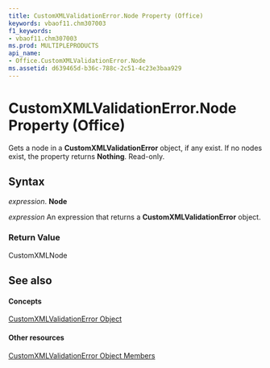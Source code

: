 ```yaml
---
title: CustomXMLValidationError.Node Property (Office)
keywords: vbaof11.chm307003
f1_keywords:
- vbaof11.chm307003
ms.prod: MULTIPLEPRODUCTS
api_name:
- Office.CustomXMLValidationError.Node
ms.assetid: d639465d-b36c-788c-2c51-4c23e3baa929
---
```



# CustomXMLValidationError.Node Property (Office)

Gets a node in a  **CustomXMLValidationError** object, if any exist. If no nodes exist, the property returns **Nothing**. Read-only.


## Syntax

 _expression_. **Node**

 _expression_ An expression that returns a **CustomXMLValidationError** object.


### Return Value

CustomXMLNode


## See also


#### Concepts


[CustomXMLValidationError Object](customxmlvalidationerror-object-office.md)
#### Other resources


[CustomXMLValidationError Object Members](customxmlvalidationerror-members-office.md)

